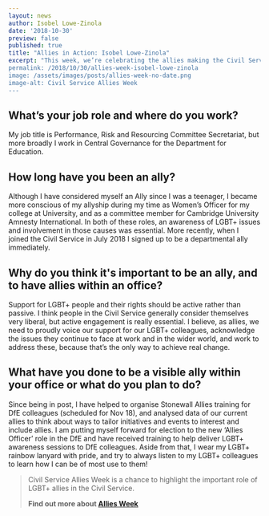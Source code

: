 ```yaml
---
layout: news
author: Isobel Lowe-Zinola
date: '2018-10-30'
preview: false
published: true
title: "Allies in Action: Isobel Lowe-Zinola"
excerpt: "This week, we’re celebrating the allies making the Civil Service a great place to work for LGBT+ people. Isobel works at the Department for Education. In this post, Isobel shares why being an ally is important to her.
permalink: /2018/10/30/allies-week-isobel-lowe-zinola
image: /assets/images/posts/allies-week-no-date.png
image-alt: Civil Service Allies Week
---
```


## What’s your job role and where do you work? 

My job title is Performance, Risk and Resourcing Committee Secretariat, but more broadly I work in Central Governance for the Department for Education.

## How long have you been an ally?  

Although I have considered myself an Ally since I was a teenager, I became more conscious of my allyship during my time as Women’s Officer for my college at University, and as a committee member for Cambridge University Amnesty International. In both of these roles, an awareness of LGBT+ issues and involvement in those causes was essential. More recently, when I joined the Civil Service in July 2018 I signed up to be a departmental ally immediately.

## Why do you think it's important to be an ally, and to have allies within an office?  

Support for LGBT+ people and their rights should be active rather than passive. I think people in the Civil Service generally consider themselves very liberal, but active engagement is really essential. I believe, as allies, we need to proudly voice our support for our LGBT+ colleagues, acknowledge the issues they continue to face at work and in the wider world, and work to address these, because that’s the only way to achieve real change.  

## What have you done to be a visible ally within your office or what do you plan to do? 

Since being in post, I have helped to organise Stonewall Allies training for DfE colleagues (scheduled for Nov 18), and analysed data of our current allies to think about ways to tailor initiatives and events to interest and include allies. I am putting myself forward for election to the new ‘Allies Officer’ role in the DfE and have received training to help deliver LGBT+ awareness sessions to DfE colleagues. Aside from that, I wear my LGBT+ rainbow lanyard with pride, and try to always listen to my LGBT+ colleagues to learn how I can be of most use to them!

> Civil Service Allies Week is a chance to highlight the important role of LGBT+ allies in the Civil Service. 
>
> **Find out more about [Allies Week](/allies-week)**